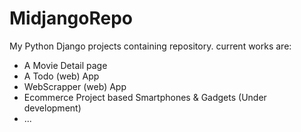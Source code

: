 # MidjangoRepo
My Python Django projects containing repository.
current works are:
- A Movie Detail page
- A Todo (web) App
- WebScrapper (web) App
- Ecommerce Project based Smartphones & Gadgets (Under development)
- ...
